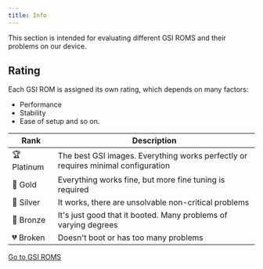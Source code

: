 ```yaml
---
title: Info
---
```


This section is intended for evaluating different GSI ROMS and their problems on our device.

## Rating
Each GSI ROM is assigned its own rating, which depends on many factors:
- Performance 
- Stability
- Ease of setup and so on.

| Rank        | Description                                                                     |
|-------------|---------------------------------------------------------------------------------|
| 🏆 Platinum | The best GSI images. Everything works perfectly or requires minimal configuration |
| 🥇 Gold     | Everything works fine, but more fine tuning is required                         |
| 🥈 Silver   | It works, there are unsolvable non-critical problems                            |
| 🥉 Bronze   | It's just good that it booted. Many problems of varying degrees                 |
| 💔 Broken   | Doesn't boot or has too many problems                                           |

[Go to GSI ROMS](./rating.mdx)